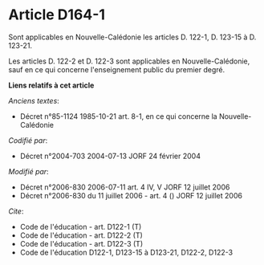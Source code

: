 # Article D164-1

Sont applicables en Nouvelle-Calédonie les articles D. 122-1, D. 123-15 à D. 123-21.

Les articles D. 122-2 et D. 122-3 sont applicables en Nouvelle-Calédonie, sauf en ce qui concerne l'enseignement public du
premier degré.

**Liens relatifs à cet article**

_Anciens textes_:

  - Décret n°85-1124 1985-10-21 art. 8-1, en ce qui concerne la Nouvelle-Calédonie

_Codifié par_:

  - Décret n°2004-703 2004-07-13 JORF 24 février 2004

_Modifié par_:

  - Décret n°2006-830 2006-07-11 art. 4 IV, V JORF 12 juillet 2006
  - Décret n°2006-830 du 11 juillet 2006 - art. 4 () JORF 12 juillet 2006

_Cite_:

  - Code de l'éducation - art. D122-1 (T)
  - Code de l'éducation - art. D122-2 (T)
  - Code de l'éducation - art. D122-3 (T)
  - Code de l'éducation D122-1, D123-15 à D123-21, D122-2, D122-3
